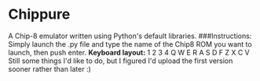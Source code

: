 # Chippure
A Chip-8 emulator written using Python's default libraries.
###Instructions:
Simply launch the .py file and type the name of the Chip8 ROM you want to launch, then push enter.
**Keyboard layout:**
  1 2 3 4
  Q W E R
  A S D F
  Z X C V
Still some things I'd like to do, but I figured I'd upload the first version sooner rather than later :)
